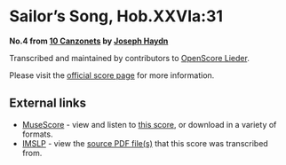 
# Sailor’s Song, Hob.XXVIa:31

__No.4 from [10 Canzonets](..) by [Joseph Haydn](../..)__

Transcribed and maintained by contributors to [OpenScore Lieder].

Please visit the [official score page] for more information.

[official score page]: https://musescore.com/openscore-lieder-corpus/scores/6456450
[OpenScore Lieder]: https://musescore.com/openscore-lieder-corpus

## External links

- [MuseScore] - view and listen to [this score][MuseScore], or download in a variety of formats.
- [IMSLP] - view the [source PDF file(s)][IMSLP] that this score was transcribed from.

[MuseScore]: https://musescore.com/score/6456450
[IMSLP]: https://imslp.org/wiki/Special:ReverseLookup/292750

